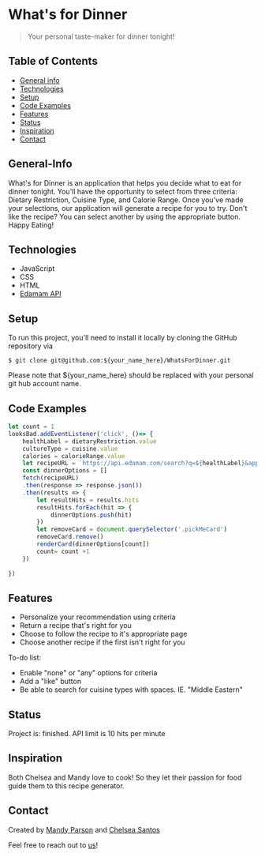 # What's for Dinner
> Your personal taste-maker for dinner tonight!

## Table of Contents
* [General info](#general-info)
* [Technologies](#technologies)
* [Setup](#setup)
* [Code Examples](#code-examples)
* [Features](#features)
* [Status](#status)
* [Inspiration](#inspiration)
* [Contact](#contact)

## General-Info
What's for Dinner is an application that helps you decide what to eat for dinner tonight. You'll have the opportunity to select from three criteria: Dietary Restriction, Cuisine Type, and Calorie Range. Once you've made your selections, our application will generate a recipe for you to try. Don't like the recipe? You can select another by using the appropriate button. Happy Eating!

## Technologies
* JavaScript
* CSS
* HTML
* [Edamam API](https://developer.edamam.com/edamam-docs-recipe-api)

## Setup
To run this project, you'll need to install it locally by cloning the GitHub repository via 
```
$ git clone git@github.com:${your_name_here}/WhatsForDinner.git
```
Please note that ${your_name_here} should be replaced with your personal git hub account name. 

## Code Examples
```javascript
let count = 1
looksBad.addEventListener('click', ()=> {
    healthLabel = dietaryRestriction.value
    cultureType = cuisine.value
    calories = calorieRange.value
    let recipeURL = `https://api.edamam.com/search?q=${healthLabel}&app_id=dcf20c9d&app_key=63a8264f3b792612479f31858dff2dd1&mealType=dinner&dishType=main%20course&cuisineType=${cultureType}&calories=${calories}`
    const dinnerOptions = []
    fetch(recipeURL)
    .then(response => response.json())
    .then(results => {
        let resultHits = results.hits
        resultHits.forEach(hit => {
            dinnerOptions.push(hit)
        })
        let removeCard = document.querySelector('.pickMeCard')
        removeCard.remove()
        renderCard(dinnerOptions[count])
        count= count +1
    })   
    
})
```

## Features
* Personalize your recommendation using criteria
* Return a recipe that's right for you
* Choose to follow the recipe to it's appropriate page
* Choose another recipe if the first isn't right for you

To-do list:
* Enable "none" or "any" options for criteria
* Add a "like" button
* Be able to search for cuisine types with spaces. IE. "Middle Eastern"

## Status
Project is: finished. API limit is 10 hits per minute

## Inspiration
Both Chelsea and Mandy love to cook! So they let their passion for food guide them to this recipe generator. 

## Contact

Created by [Mandy Parson](https://www.linkedin.com/in/mandy-parson/) and [Chelsea Santos](https://www.linkedin.com/in/mchelseasantos/) 

Feel free to reach out to [us](mailto:mandykparson@gmail.com)!




